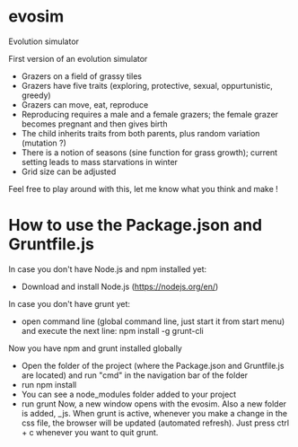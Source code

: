 # evosim
Evolution simulator

First version of an evolution simulator
- Grazers on a field of grassy tiles
- Grazers have five traits (exploring, protective, sexual, oppurtunistic, greedy)
- Grazers can move, eat, reproduce
- Reproducing requires a male and a female grazers; the female grazer becomes pregnant and then gives birth
- The child inherits traits from both parents, plus random variation (mutation ?)
- There is a notion of seasons (sine function for grass growth); current setting leads to mass starvations in winter
- Grid size can be adjusted

Feel free to play around with this, let me know what you think and make !


# How to use the Package.json and Gruntfile.js

In case you don't have Node.js and npm installed yet:
- Download and install Node.js (https://nodejs.org/en/)

In case you don't have grunt yet:
- open command line (global command line, just start it from start menu) and execute the next line:
	npm install -g grunt-cli

Now you have npm and grunt installed globally
- Open the folder of the project (where the Package.json and Gruntfile.js are located) and run "cmd" in the navigation bar of the folder
- run
	npm install
- You can see a node_modules folder added to your project
- run
	grunt
Now, a new window opens with the evosim. Also a new folder is added, _js. When grunt is active, whenever you make a change in the css file, the browser will be updated (automated refresh).
Just press ctrl + c whenever you want to quit grunt.

	